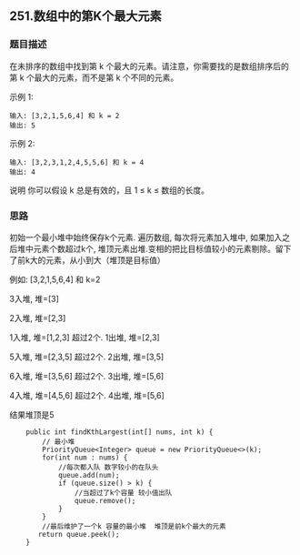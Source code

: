 ## 251.数组中的第K个最大元素

### 题目描述
在未排序的数组中找到第 k 个最大的元素。请注意，你需要找的是数组排序后的第 k 个最大的元素，而不是第 k 个不同的元素。

示例 1:
```
输入: [3,2,1,5,6,4] 和 k = 2
输出: 5
```

示例 2:
```
输入: [3,2,3,1,2,4,5,5,6] 和 k = 4
输出: 4
```
说明
你可以假设 k 总是有效的，且 1 ≤ k ≤ 数组的长度。

### 思路
初始一个最小堆中始终保存k个元素. 遍历数组, 每次将元素加入堆中, 如果加入之后堆中元素个数超过k个, 堆顶元素出堆.变相的把比目标值较小的元素剔除。留下了前k大的元素，从小到大（堆顶是目标值）

例如: [3,2,1,5,6,4] 和 k=2

3入堆, 堆=[3]

2入堆, 堆=[2,3]

1入堆, 堆=[1,2,3] 超过2个. 1出堆, 堆=[2,3]

5入堆, 堆=[2,3,5] 超过2个. 2出堆, 堆=[3,5]

6入堆, 堆=[3,5,6] 超过2个. 3出堆, 堆=[5,6]

4入堆, 堆=[4,5,6] 超过2个. 4出堆, 堆=[5,6]

结果堆顶是5

```   
    public int findKthLargest(int[] nums, int k) {
        // 最小堆
        PriorityQueue<Integer> queue = new PriorityQueue<>(k);
        for(int num : nums) {
            //每次都入队 数字较小的在队头
            queue.add(num);
            if (queue.size() > k) {
                //当超过了k个容量 较小值出队
                queue.remove();
            }
        }
        //最后维护了一个k 容量的最小堆  堆顶是前k个最大的元素
       return queue.peek();
    }
```
